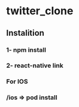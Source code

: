 # twitter_clone

## Instalition
### 1- npm install
### 2- react-native link


### For IOS
### /ios  => pod install


